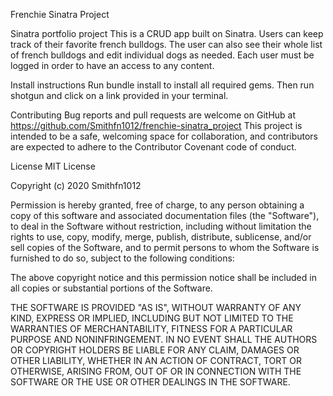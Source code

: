 Frenchie Sinatra Project

Sinatra portfolio project
This is a CRUD app built on Sinatra. Users can keep track of their favorite french bulldogs. The user can also see their whole list of french bulldogs and edit individual dogs as needed. Each user must be logged in order to have an access to any content.

Install instructions
Run bundle install to install all required gems. Then run shotgun and click on a link provided in your terminal.

Contributing
Bug reports and pull requests are welcome on GitHub at https://github.com/Smithfn1012/frenchie-sinatra_project This project is intended to be a safe, welcoming space for collaboration, and contributors are expected to adhere to the Contributor Covenant code of conduct.

License
MIT License

Copyright (c) 2020 Smithfn1012

Permission is hereby granted, free of charge, to any person obtaining a copy
of this software and associated documentation files (the "Software"), to deal
in the Software without restriction, including without limitation the rights
to use, copy, modify, merge, publish, distribute, sublicense, and/or sell
copies of the Software, and to permit persons to whom the Software is
furnished to do so, subject to the following conditions:

The above copyright notice and this permission notice shall be included in all
copies or substantial portions of the Software.

THE SOFTWARE IS PROVIDED "AS IS", WITHOUT WARRANTY OF ANY KIND, EXPRESS OR
IMPLIED, INCLUDING BUT NOT LIMITED TO THE WARRANTIES OF MERCHANTABILITY,
FITNESS FOR A PARTICULAR PURPOSE AND NONINFRINGEMENT. IN NO EVENT SHALL THE
AUTHORS OR COPYRIGHT HOLDERS BE LIABLE FOR ANY CLAIM, DAMAGES OR OTHER
LIABILITY, WHETHER IN AN ACTION OF CONTRACT, TORT OR OTHERWISE, ARISING FROM,
OUT OF OR IN CONNECTION WITH THE SOFTWARE OR THE USE OR OTHER DEALINGS IN THE
SOFTWARE.
